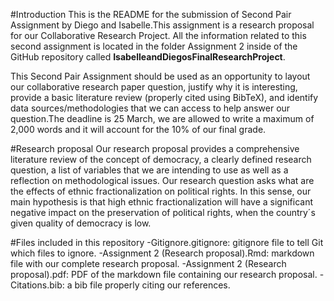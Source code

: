 #Introduction
This is the README for the submission of Second Pair Assignment by Diego and Isabelle.This assignment is a research proposal for our Collaborative Research Project. All the information related to this second assignment is located in the folder Assignment 2 inside of the GitHub repository called **IsabelleandDiegosFinalResearchProject**. 

This Second Pair Assignment should be used as an opportunity to layout our collaborative research paper question, justify why it is interesting, provide a basic literature review (properly cited using BibTeX), and identify data sources/methodologies that we can access to help answer our question.The deadline is 25 March, we are allowed to write a maximum of 2,000 words and it will account for the 10% of our final grade. 

#Research proposal
Our research proposal provides a comprehensive literature review of the concept of democracy, a clearly defined research question, a list of variables that we are intending to use as well as a reflection on methodological issues.
Our research question asks what are the effects of ethnic fractionalization on political rights. In this sense, our main hypothesis is that high ethnic fractionalization will have a significant negative impact on the preservation of political rights, when the country´s given quality of democracy is low. 

#Files included in this repository
-Gitignore.gitignore: gitignore file to tell Git which files to ignore.
-Assignment 2 (Research proposal).Rmd: markdown file with our complete research proposal.
-Assignment 2 (Research proposal).pdf: PDF of the markdown file containing our research proposal. 
-Citations.bib: a bib file properly citing our references. 